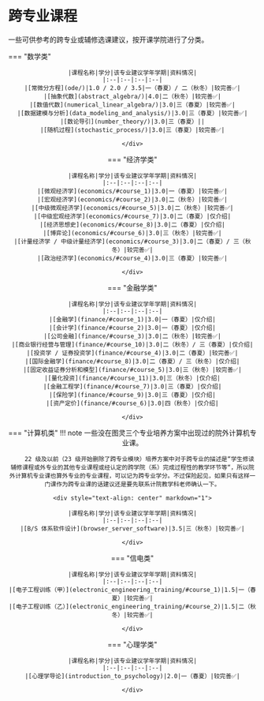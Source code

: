 # 跨专业课程

一些可供参考的跨专业或辅修选课建议，按开课学院进行了分类。

<style>
.md-typeset table:not([class]) th {
    min-width: 1em;
}
</style>

=== "数学类"
    <div style="text-align: center" markdown="1">

    |课程名称|学分|该专业建议学年学期|资料情况|
    |:--|:--|:--|:--|
    |[常微分方程](ode/)|1.0 / 2.0 / 3.5|一（春夏）/ 二（秋冬）|较完善✅|
    |[抽象代数](abstract_algebra/)|4.0|二（秋冬）|较完善✅|
    |[数值代数](numerical_linear_algebra/)|3.0|三（春夏）|较完善✅|
    |[数据建模与分析](data_modeling_and_analysis/)|3.0|三（春夏）|较完善✅|
    |[数论导引](number_theory/)|3.0|三（春夏）||
    |[随机过程](stochastic_process/)|3.0|三（春夏）|较完善✅|
    
    </div>

=== "经济学类"
    <div style="text-align: center" markdown="1">

    |课程名称|学分|该专业建议学年学期|资料情况|
    |:--|:--|:--|:--|
    |[微观经济学](economics/#course_1)|3.0|一（春夏）|较完善✅|
    |[宏观经济学](economics/#course_2)|3.0|二（秋冬）|较完善✅|
    |[中级微观经济学](economics/#course_5)|3.0|二（秋冬）|较完善✅|
    |[中级宏观经济学](economics/#course_7)|3.0|二（春夏）|仅介绍|
    |[经济思想史](economics/#course_8)|3.0|二（春夏）|仅介绍|
    |[博弈论](economics/#course_6)|3.0|三（秋冬）|较完善✅|
    |[计量经济学 / 中级计量经济学](economics/#course_3)|3.0|二（春夏）/ 三（秋冬）|较完善✅|
    |[政治经济学](economics/#course_4)|3.0|三（春夏）|较完善✅|

    </div>

=== "金融学类"
    <div style="text-align: center" markdown="1">

    |课程名称|学分|该专业建议学年学期|资料情况|
    |:--|:--|:--|:--|
    |[金融学](finance/#course_1)|3.0|一（春夏）|仅介绍|
    |[会计学](finance/#course_2)|3.0|一（春夏）|仅介绍|
    |[公司金融](finance/#course_3)|3.0|二（秋冬）|较完善✅|
    |[商业银行经营与管理](finance/#course_10)|3.0|二（秋冬）/ 三（春夏）|仅介绍|
    |[投资学 / 证券投资学](finance/#course_4)|3.0|二（春夏）|较完善✅|
    |[国际金融学](finance/#course_8)|3.0|二（春夏）/ 三（秋冬）|仅介绍|
    |[固定收益证券分析和模型](finance/#course_5)|3.0|三（秋冬）|较完善✅|
    |[量化投资](finance/#course_11)|3.0|三（秋冬）|仅介绍|
    |[金融工程学](finance/#course_7)|3.0|三（春夏）|仅介绍|
    |[保险学](finance/#course_9)|3.0|三（春夏）|仅介绍|
    |[资产定价](finance/#course_6)|3.0|四（秋冬）|仅介绍|

    </div>

=== "计算机类"
    !!! note
        一些没在图灵三个专业培养方案中出现过的院外计算机专业课。

        22 级及以前（23 级开始删除了跨专业模块）培养方案中对于跨专业的描述是“学生修读辅修课程或外专业的其他专业课程或经认定的跨学院（系）完成过程性的教学环节等“，所以院外计算机专业课也算外专业的专业课程，可以记为跨专业学分。不过保险起见，如果只有这样一门课作为跨专业课的话建议还是要先联系计院教学科老师确认一下。
    
    <div style="text-align: center" markdown="1">

    |课程名称|学分|该专业建议学年学期|资料情况|
    |:--|:--|:--|:--|
    |[B/S 体系软件设计](browser_server_software)|3.5|三（秋冬）|较完善✅|

    </div>

=== "信电类"
    <div style="text-align: center" markdown="1">

    |课程名称|学分|该专业建议学年学期|资料情况|
    |:--|:--|:--|:--|
    |[电子工程训练（甲）](electronic_engineering_training/#course_1)|1.5|一（春夏）|较完善✅|
    |[电子工程训练（乙）](electronic_engineering_training/#course_2)|1.5|二（秋冬）|较完善✅|

    </div>

=== "心理学类"
    <div style="text-align: center" markdown="1">

    |课程名称|学分|该专业建议学年学期|资料情况|
    |:--|:--|:--|:--|
    |[心理学导论](introduction_to_psychology)|2.0|一（春夏）|较完善✅|

    </div>